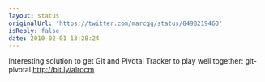 ```yaml
---
layout: status
originalUrl: 'https://twitter.com/marcgg/status/8498219460'
isReply: false
date: 2010-02-01 13:28:24
---
```


Interesting solution to get Git and Pivotal Tracker to play well together: git-pivotal http://bit.ly/alrocm
